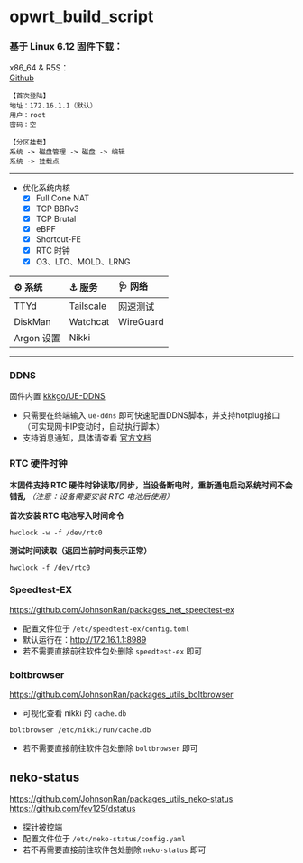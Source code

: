 # opwrt_build_script    

### 基于 Linux 6.12 固件下载：

x86_64 & R5S：  
[Github](https://github.com/JohnsonRan/opwrt_build_script/releases)

```
【首次登陆】
地址：172.16.1.1（默认）
用户：root
密码：空

【分区挂载】
系统 -> 磁盘管理 -> 磁盘 -> 编辑
系统 -> 挂载点
```

---------------

- 优化系统内核
  - [x] Full Cone NAT
  - [x] TCP BBRv3
  - [x] TCP Brutal
  - [x] eBPF
  - [x] Shortcut-FE
  - [x] RTC 时钟
  - [x] O3、LTO、MOLD、LRNG

|⚙️ 系统 | ⚓ 服务  | 🩺 网络  |
|  :----  |  :----  | :----  | 
| TTYd | Tailscale | 网速测试 |
| DiskMan | Watchcat | WireGuard |
| Argon 设置 | Nikki ||

------
### DDNS
固件内置 [kkkgo/UE-DDNS](https://github.com/kkkgo/UE-DDNS)   
- 只需要在终端输入 `ue-ddns` 即可快速配置DDNS脚本，并支持hotplug接口（可实现网卡IP变动时，自动执行脚本）
- 支持消息通知，具体请查看 [官方文档](https://blog.03k.org/post/ue-ddns.html#%E8%87%AA%E5%AE%9A%E4%B9%89%E9%80%89%E9%A1%B9%E5%92%8C%E6%B6%88%E6%81%AF%E9%80%9A%E7%9F%A5)

### RTC 硬件时钟

**本固件支持 RTC 硬件时钟读取/同步，当设备断电时，重新通电启动系统时间不会错乱** *（注意：设备需要安装 RTC 电池后使用）*

**首次安装 RTC 电池写入时间命令**

```shell
hwclock -w -f /dev/rtc0
```

**测试时间读取（返回当前时间表示正常）**

```shell
hwclock -f /dev/rtc0
```
### Speedtest-EX
https://github.com/JohnsonRan/packages_net_speedtest-ex
- 配置文件位于 `/etc/speedtest-ex/config.toml`
- 默认运行在：http://172.16.1.1:8989
- 若不需要直接前往软件包处删除 `speedtest-ex` 即可

### boltbrowser
https://github.com/JohnsonRan/packages_utils_boltbrowser
- 可视化查看 nikki 的 `cache.db`
```
boltbrowser /etc/nikki/run/cache.db
```
- 若不需要直接前往软件包处删除 `boltbrowser` 即可

## neko-status
https://github.com/JohnsonRan/packages_utils_neko-status  
https://github.com/fev125/dstatus
- 探针被控端
- 配置文件位于 `/etc/neko-status/config.yaml`
- 若不再需要直接前往软件包处删除 `neko-status` 即可